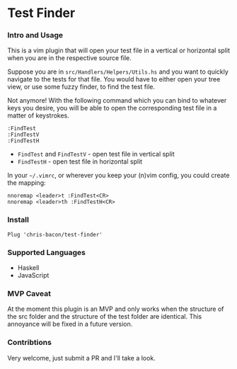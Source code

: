 # Test Finder

### Intro and Usage

This is a vim plugin that will open your test file in a vertical or horizontal split when you are in the respective source file.

Suppose you are in `src/Handlers/Helpers/Utils.hs` and you want to quickly navigate to the tests for that file. You would have to either open your tree view, or use some fuzzy finder, to find the test file. 

Not anymore! With the following command which you can bind to whatever keys you desire, you will be able to open the corresponding test file in a matter of keystrokes.

```
:FindTest
:FindTestV
:FindTestH
```

- `FindTest` and `FindTestV` - open test file in vertical split
- `FindTestH` - open test file in horizontal split

In your `~/.vimrc`, or wherever you keep your (n)vim config, you could create the mapping:

```
nnoremap <leader>t :FindTest<CR>
nnoremap <leader>th :FindTestH<CR>
```

### Install

```
Plug 'chris-bacon/test-finder'
```

### Supported Languages

- Haskell
- JavaScript

### MVP Caveat

At the moment this plugin is an MVP and only works when the structure of the src folder and the structure of the test folder are identical. This annoyance will be fixed in a future version.

### Contribtions

Very welcome, just submit a PR and I'll take a look.

